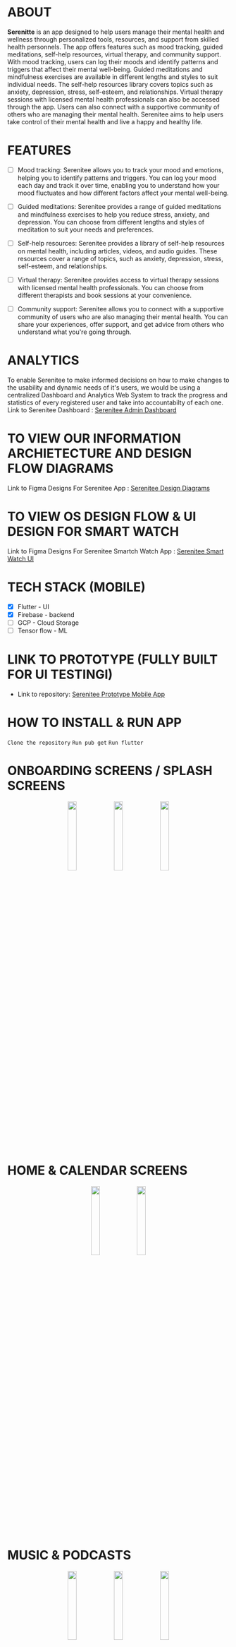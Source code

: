 # ABOUT 


<b>Serenitte</b> is an app designed to help users manage their mental health and wellness through personalized tools, resources, and support from skilled health personnels. The app offers features such as mood tracking, guided meditations, self-help resources, virtual therapy, and community support. With mood tracking, users can log their moods and identify patterns and triggers that affect their mental well-being. Guided meditations and mindfulness exercises are available in different lengths and styles to suit individual needs. The self-help resources library covers topics such as anxiety, depression, stress, self-esteem, and relationships. Virtual therapy sessions with licensed mental health professionals can also be accessed through the app. Users can also connect with a supportive community of others who are managing their mental health. Serenitee
 aims to help users take control of their mental health and live a happy and healthy life.


# FEATURES

- [ ] Mood tracking: Serenitee
 allows you to track your mood and emotions, helping you to identify patterns and triggers. You can log your mood each day and track it over time, enabling you to understand how your mood fluctuates and how different factors affect your mental well-being.

- [ ] Guided meditations: Serenitee
 provides a range of guided meditations and mindfulness exercises to help you reduce stress, anxiety, and depression. You can choose from different lengths and styles of meditation to suit your needs and preferences.

- [ ] Self-help resources: Serenitee
 provides a library of self-help resources on mental health, including articles, videos, and audio guides. These resources cover a range of topics, such as anxiety, depression, stress, self-esteem, and relationships.

- [ ] Virtual therapy: Serenitee
 provides access to virtual therapy sessions with licensed mental health professionals. You can choose from different therapists and book sessions at your convenience.

- [ ] Community support: Serenitee
 allows you to connect with a supportive community of users who are also managing their mental health. You can share your experiences, offer support, and get advice from others who understand what you're going through.

# ANALYTICS
To enable Serenitee to make informed decisions on how to make changes to the usability and dynamic needs of it's users, we would be using a centralized Dashboard and Analytics Web System to track the progress and statistics of every registered user and take into accountabilty of each one.
Link to Serenitee Dashboard : <a href="https://github.com/ingucell/Serenitee-Admin">Serenitee Admin Dashboard</a>

# TO VIEW OUR INFORMATION ARCHIETECTURE AND DESIGN FLOW DIAGRAMS
Link to Figma Designs For Serenitee App : <a href="https://www.figma.com/file/yUX5drCowH1W7yyq7buyJ5/mental-health-duplicate?node-id=0%3A1&t=Hldr0rMDXlHEwRGv-1">Serenitee Design Diagrams</a>

# TO VIEW OS DESIGN FLOW & UI DESIGN FOR SMART WATCH
Link to Figma Designs For Serenitee Smartch Watch App : <a href="https://www.figma.com/file/YY6zweDYbvU8AYeilC6slr/smart-watch-feature?node-id=0-1&t=IK2nTWg6Zkt8mWVz-0">Serenitee Smart Watch UI</a>

# TECH STACK (MOBILE)
- [x] Flutter - UI
- [x] Firebase - backend
- [ ] GCP - Cloud Storage 
- [ ] Tensor flow - ML

# LINK TO PROTOTYPE (FULLY BUILT FOR UI TESTINGI)
- Link to repository: <a href="https://github.com/SalamiTech/serenitte-prototype">Serenitee Prototype Mobile App</a>



# HOW TO INSTALL & RUN APP
```Clone the repository```
```Run pub get```
```Run flutter```


# ONBOARDING SCREENS / SPLASH SCREENS
<p align = "center">
<img src = "./images/m1.png" width='20%'>
<img src = "./images/m2.png" width='20%'>
<img src = "./images/m3.png" width='20%'>
</p>

# HOME & CALENDAR SCREENS
<p align = "center">
<img src = "./images/h1.png" width='20%'>
<img src = "./images/c1.png" width='20%'>
</p>

# MUSIC & PODCASTS
<p align = "center">
<img src = "./images/mp1.png" width='20%'>
<img src = "./images/mp2.png" width='20%'>
<img src = "./images/mp3.png" width='20%'>
</p>

# SLEEP & STORIES
<p align = "center">
<img src = "./images/st.png" width='20%'>
<img src = "./images/st1.png" width='20%'>
</p>

# VIRTUAL THERAPY & APPOINTMENTS
<p align = "center">
<img src = "./images/a1.png" width='20%'>
<img src = "./images/a2.png" width='20%'>
<img src = "./images/thera.png" width='20%'>
<img src = "./images/vc1.png" width='20%'>
<img src = "./images/vc2.png" width='20%'>
</p>

# VIRTUAL THERAPY & APPOINTMENTS
<p align = "center">
<img src = "./images/a3.png" width='20%'>
</p>


